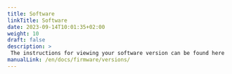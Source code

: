 ```yaml
---
title: Software
linkTitle: Software
date: 2023-09-14T10:01:35+02:00
weight: 10
draft: false
description: >
 The instructions for viewing your software version can be found here
manualLink: /en/docs/firmware/versions/
---
```

<script>
  window.location.href = "/en/docs/firmware/versions/";
</script>
